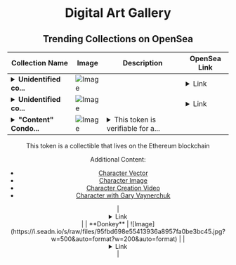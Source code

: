 <div align="center">

# Digital Art Gallery

## Trending Collections on OpenSea

| Collection Name                       | Image                                                                                     | Description                       | OpenSea Link                                                                                          |
|---------------------------------------|-------------------------------------------------------------------------------------------|-----------------------------------|--------------------------------------------------------------------------------------------------------|
| **<details><summary>Unidentified co...</summary>Unidentified contract 073fc9b7-ef10-4bdb-9580-bf92780060f6</details>** | ![Image](https://i.seadn.io/s/raw/files/8af52942ec11eeeaf954fb7a9bf7aa0e.png?w=500&auto=format?w=200&auto=format) |  | <details><summary>Link</summary>[Unidentified contract 073fc9b7-ef10-4bdb-9580-bf92780060f6](https://opensea.io/collection/unidentified-contract-073fc9b7-ef10-4bdb-9580-bf92)</details> |
| **<details><summary>Unidentified co...</summary>Unidentified contract 8cdbf629-4c43-4bb4-8fb7-d2ce0206d2c2</details>** | ![Image](https://i.seadn.io/s/raw/files/104bf387dad8775eaf6d28ae99bd2f72.jpg?w=500&auto=format?w=200&auto=format) |  | <details><summary>Link</summary>[Unidentified contract 8cdbf629-4c43-4bb4-8fb7-d2ce0206d2c2](https://opensea.io/collection/unidentified-contract-8cdbf629-4c43-4bb4-8fb7-d2ce)</details> |
| **<details><summary>"Content" Condo...</summary>"Content" Condor</details>** | ![Image](https://i.seadn.io/s/raw/files/904bb28cb6a8a65a243187d64ef69d70.jpg?w=500&auto=format?w=200&auto=format) | <details><summary>This token is verifiable for a...</summary>This token is verifiable for admission to VeeCon 2023, 2024

This token is a collectible that lives on the Ethereum blockchain

Additional Content:

- [Character Vector](https://cdn.veefriends.com/f6pXbdBrDkgJjmSV-_XTrDCsS97-QXp2H6Yu0fLSCB0/3164.svg)
- [Character Image](https://cdn.veefriends.com/f6pXbdBrDkgJjmSV-_XTrDCsS97-QXp2H6Yu0fLSCB0/4003.png) 
- [Character Creation Video](https://cdn.veefriends.com/f6pXbdBrDkgJjmSV-_XTrDCsS97-QXp2H6Yu0fLSCB0/849.mp4)
- [Character with Gary Vaynerchuk](https://cdn.veefriends.com/f6pXbdBrDkgJjmSV-_XTrDCsS97-QXp2H6Yu0fLSCB0/833.jpg) 
</details> | <details><summary>Link</summary>["Content" Condor](https://opensea.io/collection/content-condor-13100)</details> |
| **Donkey** | ![Image](https://i.seadn.io/s/raw/files/95fbd698e55413936a8957fa0be3bc45.jpg?w=500&auto=format?w=200&auto=format) |  | <details><summary>Link</summary>[Donkey](https://opensea.io/collection/donkey-57)</details> |

</div>